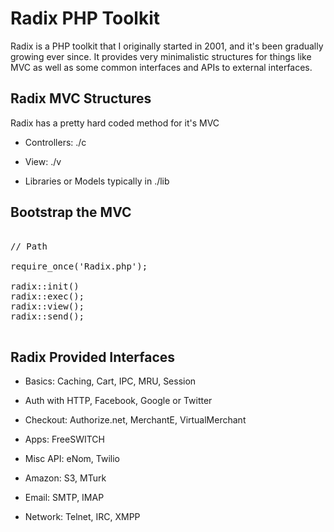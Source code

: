 # Radix PHP Toolkit

Radix is a PHP toolkit that I originally started in 2001, and it's been gradually growing ever since.
It provides very minimalistic structures for things like MVC as well as some common interfaces and APIs to external interfaces.

## Radix MVC Structures

Radix has a pretty hard coded method for it's MVC

* Controllers: ./c
* View: ./v

* Libraries or Models typically in ./lib

## Bootstrap the MVC

<pre>

// Path

require_once('Radix.php');

radix::init()
radix::exec();
radix::view();
radix::send();

</pre>

## Radix Provided Interfaces

* Basics: Caching, Cart, IPC, MRU, Session

* Auth with HTTP, Facebook,  Google or Twitter
* Checkout: Authorize.net, MerchantE, VirtualMerchant
* Apps: FreeSWITCH
* Misc API: eNom, Twilio
* Amazon: S3, MTurk
* Email: SMTP, IMAP
* Network: Telnet, IRC, XMPP
